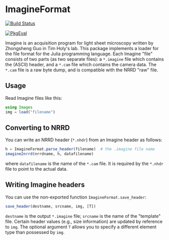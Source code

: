 # ImagineFormat

[![Build Status](https://travis-ci.org/timholy/ImagineFormat.jl.svg?branch=master)](https://travis-ci.org/timholy/ImagineFormat.jl)

[pkgeval-img]: https://juliaci.github.io/NanosoldierReports/pkgeval_badges/I/ImagineFormat.svg
[pkgeval-url]: https://juliaci.github.io/NanosoldierReports/pkgeval_badges/report.html

[![PkgEval][pkgeval-img]][pkgeval-url]

Imagine is an acquisition program for light sheet microscopy written
by Zhongsheng Guo in Tim Holy's lab. This package implements a loader
for the file format for the Julia programming language. Each Imagine
"file" consists of two parts (as two separate files): a `*.imagine`
file which contains the (ASCII) header, and a `*.cam` file which
contains the camera data.  The `*.cam` file is a raw byte dump, and is
compatible with the NRRD "raw" file.

## Usage

Read Imagine files like this:
```jl
using Images
img = load("filename")
```

## Converting to NRRD

You can write an NRRD header (`*.nhdr`) from an Imagine header as follows:
```jl
h = ImagineFormat.parse_header(filename)  # the .imagine file name
imagine2nrrd(nrrdname, h, datafilename)
```
where `datafilename` is the name of the `*.cam` file. It is required by the `*.nhdr` file to point to the actual data.

## Writing Imagine headers

You can use the non-exported function `ImagineFormat.save_header`:

```jl
save_header(destname, srcname, img, [T])
```

`destname` is the output `*.imagine` file; `srcname` is the name of
the "template" file.  Certain header values (e.g., size information)
are updated by reference to `img`.  The optional argument `T` allows
you to specify a different element type than possessed by `img`.
